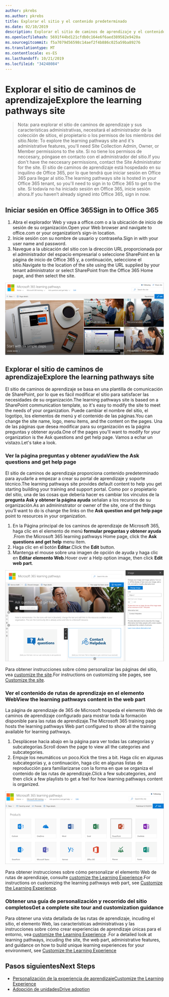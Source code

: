 ```yaml
---
author: pkrebs
ms.author: pkrebs
title: Explorar el sitio y el contenido predeterminado
ms.date: 02/10/2019
description: Explorar el sitio de caminos de aprendizaje y el contenido predeterminado
ms.openlocfilehash: 5691f44bd121cfdb0c164e6f6aed389582e9420a
ms.sourcegitcommit: f5a7079d56598c14aef2f4b886c025a59ba89276
ms.translationtype: MT
ms.contentlocale: es-ES
ms.lasthandoff: 10/21/2019
ms.locfileid: "34248084"
---
```

# <a name="explore-the-learning-pathways-site"></a><span data-ttu-id="925ec-103">Explorar el sitio de caminos de aprendizaje</span><span class="sxs-lookup"><span data-stu-id="925ec-103">Explore the learning pathways site</span></span>

> <span data-ttu-id="925ec-104">Nota: para explorar el sitio de caminos de aprendizaje y sus características administrativas, necesitará el administrador de la colección de sitios, el propietario o los permisos de los miembros del sitio.</span><span class="sxs-lookup"><span data-stu-id="925ec-104">Note: To explore the learning pathways site and it's administrative features, you'll need Site Collection Admin, Owner, or Member permissions to the site.</span></span> <span data-ttu-id="925ec-105">Si no tiene los permisos de neccesary, póngase en contacto con el administrador del sitio.</span><span class="sxs-lookup"><span data-stu-id="925ec-105">If you don't have the neccesary permissions, contact the Site Administrator for the site.</span></span> <span data-ttu-id="925ec-106">El sitio de caminos de aprendizaje está hospedado en su inquilino de Office 365, por lo que tendrá que iniciar sesión en Office 365 para llegar al sitio.</span><span class="sxs-lookup"><span data-stu-id="925ec-106">The learning pathways site is hosted in your Office 365 tenant, so you'll need to sign in to Office 365 to get to the site.</span></span> <span data-ttu-id="925ec-107">Si todavía no ha iniciado sesión en Office 365, inicie sesión ahora.</span><span class="sxs-lookup"><span data-stu-id="925ec-107">If you haven’t already signed into Office 365, sign in now.</span></span> 

## <a name="sign-in-to-office-365"></a><span data-ttu-id="925ec-108">Iniciar sesión en Office 365</span><span class="sxs-lookup"><span data-stu-id="925ec-108">Sign in to Office 365</span></span> 

1.  <span data-ttu-id="925ec-109">Abra el explorador Web y vaya a office.com o a la ubicación de inicio de sesión de su organización.</span><span class="sxs-lookup"><span data-stu-id="925ec-109">Open your Web browser and navigate to office.com or your organization’s sign-in location.</span></span> 
2.  <span data-ttu-id="925ec-110">Inicie sesión con su nombre de usuario y contraseña.</span><span class="sxs-lookup"><span data-stu-id="925ec-110">Sign in with your user name and password.</span></span>
3.  <span data-ttu-id="925ec-111">Navegue a la ubicación del sitio con la dirección URL proporcionada por el administrador del espacio empresarial o seleccione SharePoint en la página de inicio de Office 365 y, a continuación, seleccione el sitio.</span><span class="sxs-lookup"><span data-stu-id="925ec-111">Navigate to the location of the site using the URL supplied by your tenant administrator or select SharePoint from the Office 365 Home page, and then select the site.</span></span> 

![CG-Introducing. png](media/cg-introducing.png)

## <a name="explore-the-learning-pathways-site"></a><span data-ttu-id="925ec-113">Explorar el sitio de caminos de aprendizaje</span><span class="sxs-lookup"><span data-stu-id="925ec-113">Explore the learning pathways site</span></span>

<span data-ttu-id="925ec-114">El sitio de caminos de aprendizaje se basa en una plantilla de comunicación de SharePoint, por lo que es fácil modificar el sitio para satisfacer las necesidades de su organización.</span><span class="sxs-lookup"><span data-stu-id="925ec-114">The learning pathways site is based on a SharePoint communication template, so it's easy to modify the site to meet the needs of your organization.</span></span> <span data-ttu-id="925ec-115">Puede cambiar el nombre del sitio, el logotipo, los elementos de menú y el contenido de las páginas.</span><span class="sxs-lookup"><span data-stu-id="925ec-115">You can change the site name, logo, menu items, and the content on the pages.</span></span> <span data-ttu-id="925ec-116">Una de las páginas que desea modificar para su organización es la página preguntas y obtener ayuda.</span><span class="sxs-lookup"><span data-stu-id="925ec-116">One of the pages you'll want to modify for your organization is the Ask questions and get help page.</span></span> <span data-ttu-id="925ec-117">Vamos a echar un vistazo.</span><span class="sxs-lookup"><span data-stu-id="925ec-117">Let's take a look.</span></span>

### <a name="view-the-ask-questions-and-get-help-page"></a><span data-ttu-id="925ec-118">Ver la página preguntas y obtener ayuda</span><span class="sxs-lookup"><span data-stu-id="925ec-118">View the Ask questions and get help page</span></span>

<span data-ttu-id="925ec-119">El sitio de caminos de aprendizaje proporciona contenido predeterminado para ayudarle a empezar a crear su portal de aprendizaje y soporte técnico.</span><span class="sxs-lookup"><span data-stu-id="925ec-119">The learning pathways site provides default content to help you get starting building your training and support portal.</span></span> <span data-ttu-id="925ec-120">Como por o propietario del sitio, una de las cosas que debería hacer es cambiar los vínculos de la **pregunta Ask y obtener la página ayuda** señalan a los recursos de su organización.</span><span class="sxs-lookup"><span data-stu-id="925ec-120">As an admininstrator or owner of the site, one of the things you’ll want to do is change the links on the **Ask question and get help page** point to resources in your organization.</span></span> 

1.  <span data-ttu-id="925ec-121">En la Página principal de los caminos de aprendizaje de Microsoft 365, haga clic en el elemento de menú **formular preguntas y obtener ayuda** .</span><span class="sxs-lookup"><span data-stu-id="925ec-121">From the Microsoft 365 learning pathways Home page, click the **Ask questions and get help** menu item.</span></span>
2.  <span data-ttu-id="925ec-122">Haga clic en el botón **Editar**.</span><span class="sxs-lookup"><span data-stu-id="925ec-122">Click the **Edit** button.</span></span>
3.  <span data-ttu-id="925ec-123">Mantenga el mouse sobre una imagen de opción de ayuda y haga clic en **Editar elemento Web**.</span><span class="sxs-lookup"><span data-stu-id="925ec-123">Hover over a Help option image, then click **Edit web part**.</span></span>

![CG-Edithelp. png](media/cg-edithelp.png)

<span data-ttu-id="925ec-125">Para obtener instrucciones sobre cómo personalizar las páginas del sitio, vea [customize the site](custom_edithelp.md).</span><span class="sxs-lookup"><span data-stu-id="925ec-125">For instructions on customizing site pages, see [Customize the site](custom_edithelp.md).</span></span>

### <a name="view-the-learning-pathways-content-in-the-web-part"></a><span data-ttu-id="925ec-126">Ver el contenido de rutas de aprendizaje en el elemento Web</span><span class="sxs-lookup"><span data-stu-id="925ec-126">View the learning pathways content in the web part</span></span>
<span data-ttu-id="925ec-127">La página de aprendizaje de 365 de Microsoft hospeda el elemento Web de caminos de aprendizaje configurado para mostrar toda la formación disponible para las rutas de aprendizaje.</span><span class="sxs-lookup"><span data-stu-id="925ec-127">The Microsoft 365 training page hosts the learning pathways Web part configured to show all the training available for learning pathways.</span></span> 

1. <span data-ttu-id="925ec-128">Desplácese hacia abajo en la página para ver todas las categorías y subcategorías.</span><span class="sxs-lookup"><span data-stu-id="925ec-128">Scroll down the page to view all the categories and subcategories.</span></span>
2. <span data-ttu-id="925ec-129">Empuje los neumáticos un poco.</span><span class="sxs-lookup"><span data-stu-id="925ec-129">Kick the tires a bit.</span></span> <span data-ttu-id="925ec-130">Haga clic en algunas subcategorías y, a continuación, haga clic en algunas listas de reproducción para familiarizarse con la forma en que se organiza el contenido de las rutas de aprendizaje.</span><span class="sxs-lookup"><span data-stu-id="925ec-130">Click a few subcategories, and then click a few playlists to get a feel for how learning pathways content is organized.</span></span> 

![CG-gotoall. png](media/cg-gotoall.png)

<span data-ttu-id="925ec-132">Para obtener instrucciones sobre cómo personalizar el elemento Web de rutas de aprendizaje, consulte [customize the Learning Experience](custom_overview.md).</span><span class="sxs-lookup"><span data-stu-id="925ec-132">For instructions on customizing the learning pathways web part, see [Customize the Learning Experience](custom_overview.md).</span></span>

### <a name="get-a-complete-site-tour-and-customization-guidance"></a><span data-ttu-id="925ec-133">Obtener una guía de personalización y recorrido del sitio completos</span><span class="sxs-lookup"><span data-stu-id="925ec-133">Get a complete site tour and customization guidance</span></span>
<span data-ttu-id="925ec-134">Para obtener una vista detallada de las rutas de aprendizaje, incuding el sitio, el elemento Web, las características administrativas y las instrucciones sobre cómo crear experiencias de aprendizaje únicas para el entorno, vea [customize the Learning Experience](custom_overview.md) .</span><span class="sxs-lookup"><span data-stu-id="925ec-134">For a detailed look at learning pathways, incuding the site, the web part, administrative features, and guidance on how to build unique learning experiences for your environment, see [Customize the Learning Experience](custom_overview.md)</span></span>

## <a name="next-steps"></a><span data-ttu-id="925ec-135">Pasos siguientes</span><span class="sxs-lookup"><span data-stu-id="925ec-135">Next Steps</span></span>
- [<span data-ttu-id="925ec-136">Personalización de la experiencia de aprendizaje</span><span class="sxs-lookup"><span data-stu-id="925ec-136">Customize the Learning Experience</span></span>](custom_overview.md)
- [<span data-ttu-id="925ec-137">Adopción de unidades</span><span class="sxs-lookup"><span data-stu-id="925ec-137">Drive adoption</span></span>](driveadoption.md) 
